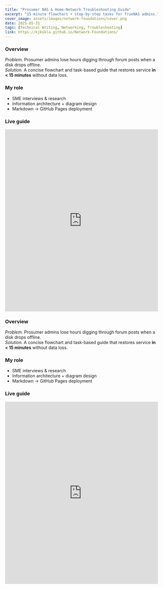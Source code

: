 ```yaml
---
title: "Prosumer NAS & Home-Network Troubleshooting Guide"
excerpt: "15-minute flowchart + step-by-step tasks for TrueNAS admins."
cover_image: assets/images/network-foundations/cover.png
date: 2025-05-31
tags: [Technical Writing, Networking, Troubleshooting]
link: https://kjkukla.github.io/Network-Foundations/
---
```


### Overview
*Problem.* Prosumer admins lose hours digging through forum posts when a disk drops offline.  
*Solution.* A concise flowchart and task-based guide that restores service **in < 15 minutes** without data loss.

### My role
* SME interviews & research  
* Information architecture + diagram design  
* Markdown → GitHub Pages deployment

### Live guide
<iframe src="https://kjkukla.github.io/Network-Foundations/"
        width="100%" height="600" style="border:none;"></iframe>


### Overview
*Problem.* Prosumer admins lose hours digging through forum posts when a disk drops offline.  
*Solution.* A concise flowchart and task-based guide that restores service **in < 15 minutes** without data loss.

### My role
* SME interviews & research  
* Information architecture + diagram design  
* Markdown → GitHub Pages deployment

### Live guide

<iframe src="https://kjkukla.github.io/Network-Foundations/"
        width="100%" height="600" style="border:none;"></iframe>
